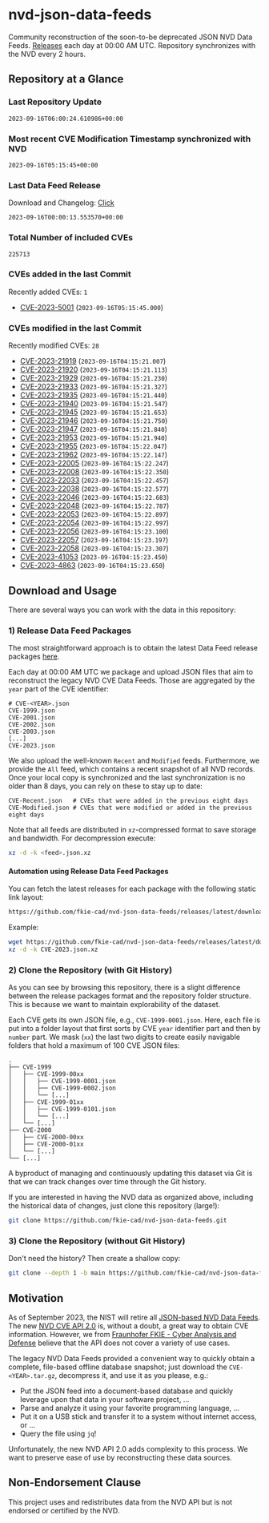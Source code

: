 # nvd-json-data-feeds

Community reconstruction of the soon-to-be deprecated JSON NVD Data Feeds. 
[Releases](https://github.com/fkie-cad/nvd-json-data-feeds/releases/latest) each day at 00:00 AM UTC.
Repository synchronizes with the NVD every 2 hours.

## Repository at a Glance

### Last Repository Update

```plain
2023-09-16T06:00:24.610986+00:00
```

### Most recent CVE Modification Timestamp synchronized with NVD

```plain
2023-09-16T05:15:45+00:00
```

### Last Data Feed Release

Download and Changelog: [Click](https://github.com/fkie-cad/nvd-json-data-feeds/releases/latest)

```plain
2023-09-16T00:00:13.553570+00:00
```

### Total Number of included CVEs

```plain
225713
```

### CVEs added in the last Commit

Recently added CVEs: `1`

* [CVE-2023-5001](CVE-2023/CVE-2023-50xx/CVE-2023-5001.json) (`2023-09-16T05:15:45.000`)


### CVEs modified in the last Commit

Recently modified CVEs: `28`

* [CVE-2023-21919](CVE-2023/CVE-2023-219xx/CVE-2023-21919.json) (`2023-09-16T04:15:21.007`)
* [CVE-2023-21920](CVE-2023/CVE-2023-219xx/CVE-2023-21920.json) (`2023-09-16T04:15:21.113`)
* [CVE-2023-21929](CVE-2023/CVE-2023-219xx/CVE-2023-21929.json) (`2023-09-16T04:15:21.230`)
* [CVE-2023-21933](CVE-2023/CVE-2023-219xx/CVE-2023-21933.json) (`2023-09-16T04:15:21.327`)
* [CVE-2023-21935](CVE-2023/CVE-2023-219xx/CVE-2023-21935.json) (`2023-09-16T04:15:21.440`)
* [CVE-2023-21940](CVE-2023/CVE-2023-219xx/CVE-2023-21940.json) (`2023-09-16T04:15:21.547`)
* [CVE-2023-21945](CVE-2023/CVE-2023-219xx/CVE-2023-21945.json) (`2023-09-16T04:15:21.653`)
* [CVE-2023-21946](CVE-2023/CVE-2023-219xx/CVE-2023-21946.json) (`2023-09-16T04:15:21.750`)
* [CVE-2023-21947](CVE-2023/CVE-2023-219xx/CVE-2023-21947.json) (`2023-09-16T04:15:21.840`)
* [CVE-2023-21953](CVE-2023/CVE-2023-219xx/CVE-2023-21953.json) (`2023-09-16T04:15:21.940`)
* [CVE-2023-21955](CVE-2023/CVE-2023-219xx/CVE-2023-21955.json) (`2023-09-16T04:15:22.047`)
* [CVE-2023-21962](CVE-2023/CVE-2023-219xx/CVE-2023-21962.json) (`2023-09-16T04:15:22.147`)
* [CVE-2023-22005](CVE-2023/CVE-2023-220xx/CVE-2023-22005.json) (`2023-09-16T04:15:22.247`)
* [CVE-2023-22008](CVE-2023/CVE-2023-220xx/CVE-2023-22008.json) (`2023-09-16T04:15:22.350`)
* [CVE-2023-22033](CVE-2023/CVE-2023-220xx/CVE-2023-22033.json) (`2023-09-16T04:15:22.457`)
* [CVE-2023-22038](CVE-2023/CVE-2023-220xx/CVE-2023-22038.json) (`2023-09-16T04:15:22.577`)
* [CVE-2023-22046](CVE-2023/CVE-2023-220xx/CVE-2023-22046.json) (`2023-09-16T04:15:22.683`)
* [CVE-2023-22048](CVE-2023/CVE-2023-220xx/CVE-2023-22048.json) (`2023-09-16T04:15:22.787`)
* [CVE-2023-22053](CVE-2023/CVE-2023-220xx/CVE-2023-22053.json) (`2023-09-16T04:15:22.897`)
* [CVE-2023-22054](CVE-2023/CVE-2023-220xx/CVE-2023-22054.json) (`2023-09-16T04:15:22.997`)
* [CVE-2023-22056](CVE-2023/CVE-2023-220xx/CVE-2023-22056.json) (`2023-09-16T04:15:23.100`)
* [CVE-2023-22057](CVE-2023/CVE-2023-220xx/CVE-2023-22057.json) (`2023-09-16T04:15:23.197`)
* [CVE-2023-22058](CVE-2023/CVE-2023-220xx/CVE-2023-22058.json) (`2023-09-16T04:15:23.307`)
* [CVE-2023-41053](CVE-2023/CVE-2023-410xx/CVE-2023-41053.json) (`2023-09-16T04:15:23.450`)
* [CVE-2023-4863](CVE-2023/CVE-2023-48xx/CVE-2023-4863.json) (`2023-09-16T04:15:23.650`)


## Download and Usage

There are several ways you can work with the data in this repository:

### 1) Release Data Feed Packages

The most straightforward approach is to obtain the latest Data Feed release packages [here](https://github.com/fkie-cad/nvd-json-data-feeds/releases/latest).

Each day at 00:00 AM UTC we package and upload JSON files that aim to reconstruct the legacy NVD CVE Data Feeds.
Those are aggregated by the `year` part of the CVE identifier:

```
# CVE-<YEAR>.json
CVE-1999.json
CVE-2001.json
CVE-2002.json
CVE-2003.json
[...]
CVE-2023.json
```

We also upload the well-known `Recent` and `Modified` feeds.
Furthermore, we provide the `All` feed, which contains a recent snapshot of all NVD records.
Once your local copy is synchronized and the last synchronization is no older than 8 days, you can rely on these to stay up to date:

```plain
CVE-Recent.json   # CVEs that were added in the previous eight days
CVE-Modified.json # CVEs that were modified or added in the previous eight days
```

Note that all feeds are distributed in `xz`-compressed format to save storage and bandwidth.
For decompression execute:

```sh
xz -d -k <feed>.json.xz
```


#### Automation using Release Data Feed Packages

You can fetch the latest releases for each package with the following static link layout:

```sh
https://github.com/fkie-cad/nvd-json-data-feeds/releases/latest/download/CVE-<YEAR>.json.xz
```

Example:

```sh
wget https://github.com/fkie-cad/nvd-json-data-feeds/releases/latest/download/CVE-2023.json.xz
xz -d -k CVE-2023.json.xz
```

### 2) Clone the Repository (with Git History)

As you can see by browsing this repository, there is a slight difference between the release packages format and the repository folder structure.
This is because we want to maintain explorability of the dataset.

Each CVE gets its own JSON file, e.g., `CVE-1999-0001.json`.
Here, each file is put into a folder layout that first sorts by CVE `year` identifier part and then by `number` part.
We mask (`xx`) the last two digits to create easily navigable folders that hold a maximum of 100 CVE JSON files:

```plain
.
├── CVE-1999
│   ├── CVE-1999-00xx
│   │   ├── CVE-1999-0001.json
│   │   ├── CVE-1999-0002.json
│   │   └── [...]
│   ├── CVE-1999-01xx
│   │   ├── CVE-1999-0101.json
│   │   └── [...]
│   └── [...]
├── CVE-2000
│   ├── CVE-2000-00xx
│   ├── CVE-2000-01xx
│   └── [...]
└── [...]
```

A byproduct of managing and continuously updating this dataset via Git is that we can track changes over time through the Git history.

If you are interested in having the NVD data as organized above, including the historical data of changes, just clone this repository (large!):

```sh
git clone https://github.com/fkie-cad/nvd-json-data-feeds.git
```

### 3) Clone the Repository (without Git History)

Don't need the history? Then create a shallow copy:

```sh
git clone --depth 1 -b main https://github.com/fkie-cad/nvd-json-data-feeds.git
```

## Motivation

As of September 2023, the NIST will retire all [JSON-based NVD Data Feeds](https://nvd.nist.gov/vuln/data-feeds#divRetirementBanner-1).
The new [NVD CVE API 2.0](https://nvd.nist.gov/developers/vulnerabilities) is, without a doubt, a great way to obtain CVE information.
However, we from [Fraunhofer FKIE - Cyber Analysis and Defense](https://www.fkie.fraunhofer.de/en/departments/cad.html) believe that the API does not cover a variety of use cases.

The legacy NVD Data Feeds provided a convenient way to quickly obtain a complete, file-based offline database snapshot; just download the `CVE-<YEAR>.tar.gz`, decompress it, and use it as you please, e.g.:

* Put the JSON feed into a document-based database and quickly leverage upon that data in your software project, ...
* Parse and analyze it using your favorite programming language, ...
* Put it on a USB stick and transfer it to a system without internet access, or ...
* Query the file using `jq`!

Unfortunately, the new NVD API 2.0 adds complexity to this process.
We want to preserve ease of use by reconstructing these data sources.

## Non-Endorsement Clause

This project uses and redistributes data from the NVD API but is not endorsed or certified by the NVD.